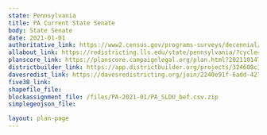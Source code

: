 ```yaml
---
state: Pennsylvania
title: PA Current State Senate
body: State Senate
date: 2021-01-01
authoritative_link: https://www2.census.gov/programs-surveys/decennial/2020/data/01-Redistricting_File--PL_94-171/Pennsylvania/
allabout_link: https://redistricting.lls.edu/state/pennsylvania/?cycle=2020&level=State%20Upper&startdate=
planscore_link: https://planscore.campaignlegal.org/plan.html?20211014T152542.531390639Z
districtbuilder_link: https://app.districtbuilder.org/projects/324608c3-2667-411b-84b2-332e5a6c61f5
davesredist_link: https://davesredistricting.org/join/2240e91f-6add-427f-8639-ccbaafac767a
five38_link:
shapefile_file:
blockassignment_file: /files/PA-2021-01/PA_SLDU_bef.csv.zip
simplegeojson_file:

layout: plan-page
---
```

